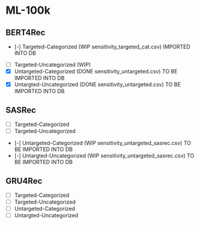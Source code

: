 # ML-100k
## BERT4Rec
- [-] Targeted-Categorized (WIP sensitivity_targeted_cat.csv) IMPORTED INTO DB
- [ ] Targeted-Uncategorized (WIP)
- [x] Untargeted-Categorized (DONE sensitivity_untargeted.csv) TO BE IMPORTED INTO DB
- [x] Untargted-Uncategorized (DONE sensitivity_untargeted.csv) TO BE IMPORTED INTO DB
## SASRec
- [ ] Targeted-Categorized 
- [ ] Targeted-Uncategorized
- [-] Untargeted-Categorized (WIP sensitivity_untargeted_sasrec.csv) TO BE IMPORTED INTO DB
- [-] Untargted-Uncategorized (WIP sensitivity_untargeted_sasrec.csv) TO BE IMPORTED INTO DB
## GRU4Rec
- [ ] Targeted-Categorized 
- [ ] Targeted-Uncategorized 
- [ ] Untargeted-Categorized 
- [ ] Untargted-Uncategorized
